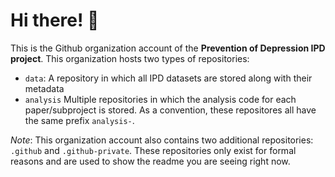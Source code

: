 # Hi there! 👋

This is the Github organization account of the **Prevention of Depression IPD project**. This organization hosts two types of repositories:

- `data`: A repository in which all IPD datasets are stored along with their metadata
- `analysis` Multiple repositories in which the analysis code for each paper/subproject is stored. As a convention, these repositores all have the same prefix `analysis-`.

_Note_: This organization account also contains two additional repositories: `.github` and `.github-private`. These repositories only exist for formal reasons and are used to show the readme you are seeing right now.

